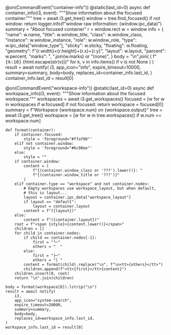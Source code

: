 @on(CommandEvent("container-info"))
@static(last_id=0)
async def container_info(i3, event):
    """Show information about the focused container."""
    tree = await i3.get_tree()
    window = tree.find_focused()
    if not window:
        return
    logger.info(f"window raw information: {window.ipc_data}")
    summary = "About focused container"
    r = window.rect
    w = window
    info = {
        "name": w.name,
        "title": w.window_title,
        "class": w.window_class,
        "instance": w.window_instance,
        "role": w.window_role,
        "type": w.ipc_data["window_type"],
        "sticky": w.sticky,
        "floating": w.floating,
        "geometry": f"{r.width}×{r.height}+{r.x}+{r.y}",
        "layout": w.layout,
        "parcent": w.percent,
        "marks": ", ".join(w.marks) or "(none)",
    }
    body = "\n".join(
        (
            f"<tt>{k:10}</tt> {html.escape(str(v))}"
            for k, v in info.items()
            if v is not None
        )
    )
    result = await notify(
        i3,
        app_icon="info",
        expire_timeout=10000,
        summary=summary,
        body=body,
        replaces_id=container_info.last_id,
    )
    container_info.last_id = result[0]


@on(CommandEvent("workspace-info"))
@static(last_id=0)
async def workspace_info(i3, event):
    """Show information about the focused workspace."""
    workspaces = await i3.get_workspaces()
    focused = [w for w in workspaces if w.focused]
    if not focused:
        return
    workspace = focused[0]
    summary = f"Workspace {workspace.num} on {workspace.output}"
    tree = await i3.get_tree()
    workspace = [w for w in tree.workspaces() if w.num == workspace.num]

    def format(container):
        if container.focused:
            style = 'foreground="#ffaf00"'
        elif not container.window:
            style = 'foreground="#6c98ee"'
        else:
            style = ""
        if container.window:
            content = (
                f"{(container.window_class or '???').lower()}: "
                f"{(container.window_title or '???')}"
            )
        elif container.type == "workspace" and not container.nodes:
            # Empty workspaces use workspace_layout, but when default,
            # this is layout...
            layout = container.ipc_data["workspace_layout"]
            if layout == "default":
                layout = container.layout
            content = f"({layout})"
        else:
            content = f"({container.layout})"
        root = f"<span {style}>{content.lower()}</span>"
        children = []
        for child in container.nodes:
            if child == container.nodes[-1]:
                first = "└─"
                others = "  "
            else:
                first = "├─"
                others = "│ "
            content = format(child).replace("\n", f"\n<tt>{others}</tt>")
            children.append(f"<tt>{first}</tt>{content}")
        children.insert(0, root)
        return "\n".join(children)

    body = format(workspace[0]).lstrip("\n")
    result = await notify(
        i3,
        app_icon="system-search",
        expire_timeout=20000,
        summary=summary,
        body=body,
        replaces_id=workspace_info.last_id,
    )
    workspace_info.last_id = result[0]
